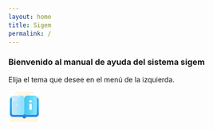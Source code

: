 ```yaml
---
layout: home
title: Sigem
permalink: /
---
```


### Bienvenido al manual de ayuda del sistema sigem

Elija el tema que desee en el menú de la izquierda. 

![image info](./assets/user-manual.png)





